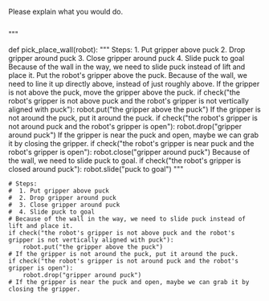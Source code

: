 

Please explain what you would do.

```

```

"""


def pick_place_wall(robot):
    """
    Steps:
    1. Put gripper above puck
    2. Drop gripper around puck
    3. Close gripper around puck
    4. Slide puck to goal
    Because of the wall in the way, we need to slide puck instead of lift and place it.
    Put the robot's gripper above the puck.
    Because of the wall, we need to line it up directly above, instead of just roughly above.
    If the gripper is not above the puck, move the gripper above the puck.
    if check("the robot's gripper is not above puck and the robot's gripper is not vertically aligned with puck"):
        robot.put("the gripper above the puck")
    If the gripper is not around the puck, put it around the puck.
    if check("the robot's gripper is not around puck and the robot's gripper is open"):
        robot.drop("gripper around puck")
    If the gripper is near the puck and open, maybe we can grab it by closing the gripper.
    if check("the robot's gripper is near puck and the robot's gripper is open"):
        robot.close("gripper around puck")
    Because of the wall, we need to slide puck to goal. 
    if check("the robot's gripper is closed around puck"):
        robot.slide("puck to goal")
    """
    
    # Steps:
    #  1. Put gripper above puck
    #  2. Drop gripper around puck
    #  3. Close gripper around puck
    #  4. Slide puck to goal
    # Because of the wall in the way, we need to slide puck instead of lift and place it.
    if check("the robot's gripper is not above puck and the robot's gripper is not vertically aligned with puck"):
        robot.put("the gripper above the puck")
    # If the gripper is not around the puck, put it around the puck.
    if check("the robot's gripper is not around puck and the robot's gripper is open"):
        robot.drop("gripper around puck")
    # If the gripper is near the puck and open, maybe we can grab it by closing the gripper.
  